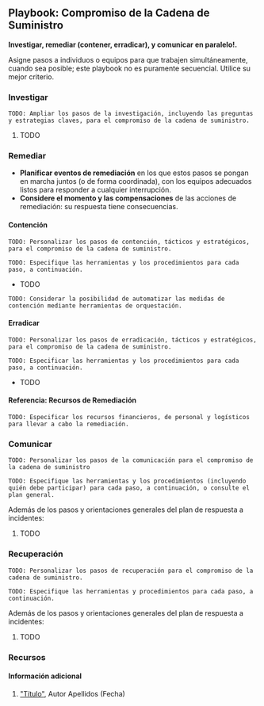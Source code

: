 
## Playbook: Compromiso de la Cadena de Suministro

**Investigar, remediar (contener, erradicar), y comunicar en paralelo!.**

Asigne pasos a individuos o equipos para que trabajen simultáneamente, cuando sea posible; este playbook no es puramente secuencial. Utilice su mejor criterio.

### Investigar

`TODO: Ampliar los pasos de la investigación, incluyendo las preguntas y estrategias claves, para el compromiso de la cadena de suministro.`

1. TODO

### Remediar

* **Planificar eventos de remediación** en los que estos pasos se pongan en marcha juntos (o de forma coordinada), con los equipos adecuados listos para responder a cualquier interrupción.
* **Considere el momento y las compensaciones** de las acciones de remediación: su respuesta tiene consecuencias.

#### Contención

`TODO: Personalizar los pasos de contención, tácticos y estratégicos, para el compromiso de la cadena de suministro.`

`TODO: Especifique las herramientas y los procedimientos para cada paso, a continuación.`

* TODO

`TODO: Considerar la posibilidad de automatizar las medidas de contención mediante herramientas de orquestación.`

#### Erradicar

`TODO: Personalizar los pasos de erradicación, tácticos y estratégicos, para el compromiso de la cadena de suministro.`

`TODO: Especificar las herramientas y los procedimientos para cada paso, a continuación.`

* TODO

#### Referencia: Recursos de Remediación

`TODO: Especificar los recursos financieros, de personal y logísticos para llevar a cabo la remediación.`

### Comunicar

`TODO: Personalizar los pasos de la comunicación para el compromiso de la cadena de suministro`

`TODO: Especifique las herramientas y los procedimientos (incluyendo quién debe participar) para cada paso, a continuación, o consulte el plan general.`

Además de los pasos y orientaciones generales del plan de respuesta a incidentes:

1. TODO

### Recuperación

`TODO: Personalizar los pasos de recuperación para el compromiso de la cadena de suministro.`

`TODO: Especifique las herramientas y procedimientos para cada paso, a continuación.`

Además de los pasos y orientaciones generales del plan de respuesta a incidentes:

1. TODO

### Recursos

#### Información adicional

1. <a name="supply-chain-playbook-ref-1"></a>["Título"](#TODO-url), Autor Apellidos (Fecha)

